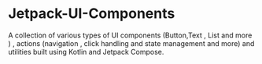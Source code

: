 # Jetpack-UI-Components
A collection of various types of UI components (Button,Text , List and more ) , actions (navigation , click handling and state management and more)  and utilities built using Kotlin and Jetpack Compose.
